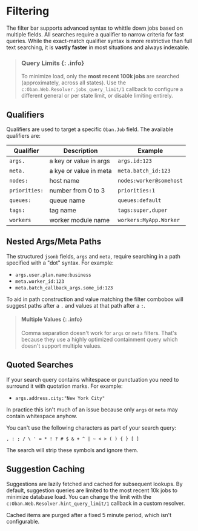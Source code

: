 # Filtering

The filter bar supports advanced syntax to whittle down jobs based on multiple fields. All
searches require a qualifier to narrow criteria for fast queries. While the exact-match qualifier
syntax is more restrictive than full text searching, it is **vastly faster** in most situations
and always indexable.

> ### Query Limits {: .info}
>
> To minimize load, only the **most recent 100k jobs** are searched (approximately, across all
> states). Use the `c:Oban.Web.Resolver.jobs_query_limit/1` callback to configure a different
> general or per state limit, or disable limiting entirely.

## Qualifiers

Qualifiers are used to target a specific `Oban.Job` field. The available qualifiers are:

| Qualifier     | Description            | Example                 |
| ------------- | ---------------------- | ----------------------- |
| `args.`       | a key or value in args | `args.id:123`           |
| `meta.`       | a kye or value in meta | `meta.batch_id:123`     |
| `nodes:`      | host name              | `nodes:worker@somehost` |
| `priorities:` | number from 0 to 3     | `priorities:1`          |
| `queues:`     | queue name             | `queues:default`        |
| `tags:`       | tag name               | `tags:super,duper`      |
| `workers`     | worker module name     | `workers:MyApp.Worker`  |

## Nested Args/Meta Paths

The structured `jsonb` fields, `args` and `meta`, require searching in a path specified with a
"dot" syntax. For example:

* `args.user.plan.name:business`
* `meta.worker_id:123`
* `meta.batch_callback_args.some_id:123`

To aid in path construction and value matching the filter combobox will suggest paths after a `.`
and values at that path after a `:`.

> #### Multiple Values {: .info}
> 
> Comma separation doesn't work for `args` or `meta` filters. That's because they use a highly
> optimized containment query which doesn't support multiple values.

## Quoted Searches

If your search query contains whitespace or punctuation you need to surround it with quotation
marks. For example:

* `args.address.city:"New York City"`

In practice this isn't much of an issue because only `args` or `meta` may contain whitespace
anyhow.

You can't use the following characters as part of your search query:

`, : ; / \ ' = * ! ? # $ & + ^ | ~ < > ( ) { } [ ]`

The search will strip these symbols and ignore them.

## Suggestion Caching

Suggestions are lazily fetched and cached for subsequent lookups. By default, suggestion queries
are limited to the most recent 10k jobs to minimize database load. You can change the limit with
the `c:Oban.Web.Resolver.hint_query_limit/1` callback in a custom resolver.

Cached items are purged after a fixed 5 minute period, which isn't configurable.
